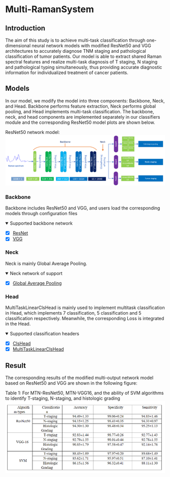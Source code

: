 # Multi-RamanSystem
## Introduction
The aim of this study is to achieve multi-task classification through one-dimensional neural network models with modified ResNet50 and VGG architectures to accurately diagnose TNM staging and pathological classification of tumor patients.
Our model is able to extract shared Raman spectral features and realize multi-task diagnosis of T staging, N staging and pathological typing simultaneously, thus providing accurate diagnostic information for individualized treatment of cancer patients.


## Models
In our model, we modify the model into three components: Backbone, Neck, and Head. Backbone performs feature extraction, Neck performs global pooling, and Head implements multi-task classification.
The backbone, neck, and head components are implemented separately in our classifiers module and the corresponding ResNet50 model plots are shown below.

ResNet50 network model:
![img.png](imgs/model.png)

### Backbone
Backbone includes ResNet50 and VGG, and users load the corresponding models through configuration files

<details open>
<summary>Supported backbone network</summary>

- [x] [ResNet](https://github.com/LLY-Bistu/MultiRamanSystem/tree/main/models/backbones/resnet50.py)
- [x] [VGG](https://github.com/LLY-Bistu/MultiRamanSystem/tree/main/models/backbones/vgg.py)

</details>

### Neck
Neck is mainly Global Average Pooling.

<details open>
<summary>Neck network of support</summary>

- [x] [Global Average Pooling](https://github.com/LLY-Bistu/MultiRamanSystem/tree/main/models/necks/gap.py)

</details>

### Head
MultiTaskLinearClsHead is mainly used to implement multitask classification in Head, which implements 7 classification, 5 classification and 5 classification respectively. Meanwhile, the corresponding Loss is integrated in the Head.

<details open>
<summary>Supported classification headers</summary>

- [x] [ClsHead](https://github.com/LLY-Bistu/MultiRamanSystem/tree/main/models/heads/cls_head.py)
- [x] [MultiTaskLinearClsHead](https://github.com/LLY-Bistu/MultiRamanSystem/tree/main/models/heads/multi_task_linear_head.py)

</details>

## Result
The corresponding results of the modified multi-output network model based on ResNet50 and VGG are shown in the following figure:

Table 1: For MTN-ResNet50, MTN-VGG16, and the ability of SVM algorithms to identify T-staging, N-staging, and histologic
grading
![img.png](imgs/result.png)
